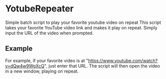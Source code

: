 # YotubeRepeater
Simple batch script to play your favorite youtube video on repeat
This script takes your favorite YouTube video link and makes it play on repeat.
Simply input the URL of the video when prompted.

## Example
 For example, if your favorite video is at "https://www.youtube.com/watch?v=dQw4w9WgXcQ", just enter that URL.
 The script will then open the video in a new window, playing on repeat.
